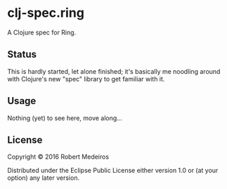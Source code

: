 # clj-spec.ring

A Clojure spec for Ring.

## Status

This is hardly started, let alone finished; it's basically me noodling around with Clojure's new "spec" library to get familiar with it.

## Usage

Nothing (yet) to see here, move along…

## License

Copyright © 2016 Robert Medeiros

Distributed under the Eclipse Public License either version 1.0 or (at
your option) any later version.
